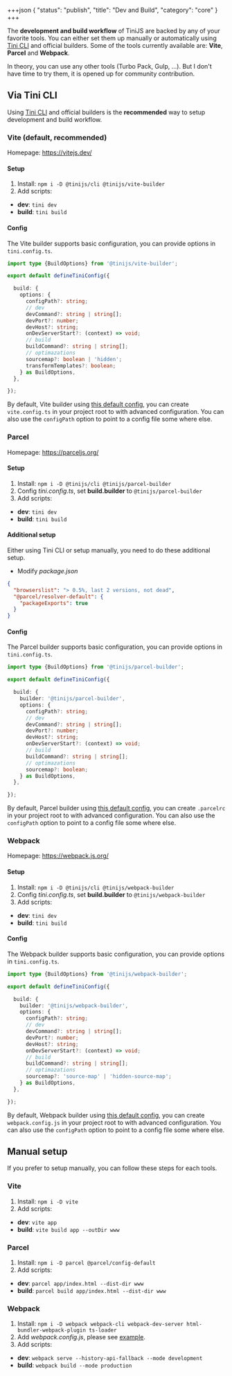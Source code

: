 +++json
{
  "status": "publish",
  "title": "Dev and Build",
  "category": "core"
}
+++

The **development and build workflow** of TiniJS are backed by any of your favorite tools. You can either set them up manually or automatically using [Tini CLI](https://tinijs.dev/cli) and official builders. Some of the tools currently available are: **Vite**, **Parcel** and **Webpack**.

In theory, you can use any other tools (Turbo Pack, Gulp, ...). But I don't have time to try them, it is opened up for community contribution.

## Via Tini CLI

Using [Tini CLI](/cli) and official builders is the **recommended** way to setup development and build workflow.

### Vite (default, recommended)

Homepage: <https://vitejs.dev/>

#### Setup

1. Install: `npm i -D @tinijs/cli @tinijs/vite-builder`
2. Add scripts:
  - **dev**: `tini dev`
  - **build**: `tini build`

#### Config

The Vite builder supports basic configuration, you can provide options in `tini.config.ts`.

```ts
import type {BuildOptions} from '@tinijs/vite-builder';

export default defineTiniConfig({

  build: {
    options: {
      configPath?: string;
      // dev
      devCommand?: string | string[];
      devPort?: number;
      devHost?: string;
      onDevServerStart?: (context) => void;
      // build
      buildCommand?: string | string[];
      // optimazations
      sourcemap?: boolean | 'hidden';
      transformTemplates?: boolean;
    } as BuildOptions,
  },

});
```

By default, Vite builder using [this default config](https://github.com/tinijs/tinijs/blob/main/packages/vite-builder/vite.config.js), you can create `vite.config.ts` in your project root to with advanced configuration. You can also use the `configPath` option to point to a config file some where else.

### Parcel

Homepage: <https://parceljs.org/>

#### Setup

1. Install: `npm i -D @tinijs/cli @tinijs/parcel-builder`
2. Config _tini.config.ts_, set **build.builder** to `@tinijs/parcel-builder`
3. Add scripts:
  - **dev**: `tini dev`
  - **build**: `tini build`

#### Additional setup

Either using Tini CLI or setup manually, you need to do these additional setup.

- Modify _package.json_
```json
{
  "browserslist": "> 0.5%, last 2 versions, not dead",
  "@parcel/resolver-default": {
    "packageExports": true
  }
}
```

#### Config

The Parcel builder supports basic configuration, you can provide options in `tini.config.ts`.

```ts
import type {BuildOptions} from '@tinijs/parcel-builder';

export default defineTiniConfig({

  build: {
    builder: '@tinijs/parcel-builder',
    options: {
      configPath?: string;
      // dev
      devCommand?: string | string[];
      devPort?: number;
      devHost?: string;
      onDevServerStart?: (context) => void;
      // build
      buildCommand?: string | string[];
      // optimazations
      sourcemap?: boolean;
    } as BuildOptions,
  },

});
```

By default, Parcel builder using [this default config](https://github.com/tinijs/tinijs/blob/main/packages/parcel-builder/.parcelrc), you can create `.parcelrc` in your project root to with advanced configuration. You can also use the `configPath` option to point to a config file some where else.

### Webpack

Homepage: <https://webpack.js.org/>

#### Setup

1. Install: `npm i -D @tinijs/cli @tinijs/webpack-builder`
2. Config _tini.config.ts_, set **build.builder** to `@tinijs/webpack-builder`
3. Add scripts:
  - **dev**: `tini dev`
  - **build**: `tini build`

#### Config

The Webpack builder supports basic configuration, you can provide options in `tini.config.ts`.

```ts
import type {BuildOptions} from '@tinijs/webpack-builder';

export default defineTiniConfig({

  build: {
    builder: '@tinijs/webpack-builder',
    options: {
      configPath?: string;
      // dev
      devCommand?: string | string[];
      devPort?: number;
      devHost?: string;
      onDevServerStart?: (context) => void;
      // build
      buildCommand?: string | string[];
      // optimazations
      sourcemap?: 'source-map' | 'hidden-source-map';
    } as BuildOptions,
  },

});
```

By default, Webpack builder using [this default config](https://github.com/tinijs/tinijs/blob/main/packages/webpack-builder/webpack.config.js), you can create `webpack.config.js` in your project root to with advanced configuration. You can also use the `configPath` option to point to a config file some where else.

## Manual setup

If you prefer to setup manually, you can follow these steps for each tools.

### Vite

1. Install: `npm i -D vite`
2. Add scripts:
  - **dev**: `vite app`
  - **build**: `vite build app --outDir www`

### Parcel

1. Install: `npm i -D parcel @parcel/config-default`
2. Add scripts:
  - **dev**: `parcel app/index.html --dist-dir www`
  - **build**: `parcel build app/index.html --dist-dir www`

### Webpack

1. Install: `npm i -D webpack webpack-cli webpack-dev-server html-bundler-webpack-plugin ts-loader`
2. Add _webpack.config.js_, please see [example](https://github.com/tinijs/tinijs/blob/main/packages/webpack-builder/webpack.config.js).
3. Add scripts:
  - **dev**: `webpack serve --history-api-fallback --mode development`
  - **build**: `webpack build --mode production`
